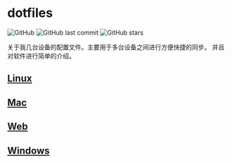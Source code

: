 # dotfiles
![GitHub](https://img.shields.io/github/license/breathiness/dotfiles?style=flat-square&color=blue) ![GitHub last commit](https://img.shields.io/github/last-commit/breathiness/dotfiles?color=blue&style=flat-square) ![GitHub stars](https://img.shields.io/github/stars/breathiness/dotfiles?style=flat-square)

关于我几台设备的配置文件。主要用于多台设备之间进行方便快捷的同步。
并且对软件进行简单的介绍。
## [Linux](linux/README.md)

## [Mac](Mac/README.md)

## [Web](Web/README.md)

## [Windows](Windows/README.md)